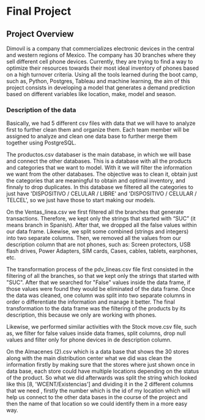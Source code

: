 

# Final Project
## Project Overview
Dimovil is a company that commercializes electronic devices in the central and western regions of Mexico. The company has 30 branches where they sell different cell phone devices. Currently, they are trying to find a way to optimize their resources towards their most ideal inventory of phones based on a high turnover criteria.
Using all the tools learned during the boot camp, such as, Python, Postgres, Tableau and machine learning, the aim of this project consists in developing a model that generates a demand prediction based on different variables like location, make, model and season.  

### Description of the data
Basically, we had 5 different csv files with data that we will have to analyze first to further clean them and organize them.
Each team member will be assigned to analyze and clean one data base to further merge them together using PostgreSQL.


The productos.csv databaser is the main database, in which we will base and connect the other databases. This is a database with all the products and categories that we want to model. With it we will filter the information we want from the other databases. The objective was to clean it, obtain just the categories that are meaningful to obtain and optimal inventory, and finnaly to drop duplicates. In this database we filtered all the categories to just have 'DISPOSITIVO / CELULAR / LIBRE' and 'DISPOSITIVO / CELULAR / TELCEL', so we just have those to start making our models. 


On the Ventas_linea.csv we first filtered all the branches that generate transactions. Therefore, we kept only the strings that started with “SUC” (it means branch in Spanish).
After that, we dropped all the false values within our data frame. Likewise, we split some combined (strings and integers) into two separate columns.
Then, we removed all the values from our description column that are not phones, such as: Screen protectors, USB flash drives, Power Adapters, SIM cards, Cases, cables, tablets, earphones, etc.

The transformation process of the pdv_lineas.csv file first consisted in the filtering of all the branches, so that we kept only the strings that started with "SUC". After that we searched for "False" values inside the data frame, if those values were found they would be eliminated of the data frame. Once the data was cleaned, one column was split into two separate columns in order o differentiate the information and manage it better. The final transformation to the data frame was the filtering of the products by its description, this because we only are working with phones. 

Likewise, we performed similar activities with the Stock move.csv file, such as, we filter for false values inside data frames, split columns, drop null values and filter only for phone devices in de description column.

On the Almacenes (2).csv which is a data base that shows the 30 stores along with the main distribution center what we did was clean the information firstly by making sure that the stores where just shown once in data base, each store could have multiple locations depending on the status of the product. So what we did afterwards was split the string which looked like this [8, 'WCENT/Existencias'] and dividing it in the 2 different columns that we need , firstly the number which is the id of my location which will help us connect to the other data bases in the course of the project and then the name of that location so we could identify them in a more easy way.


